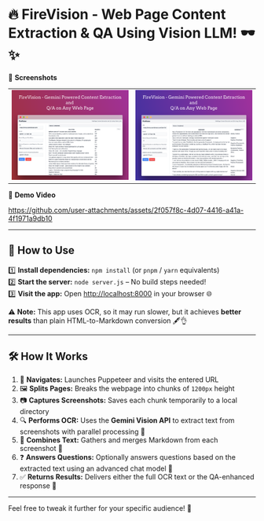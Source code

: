 # 🔥 FireVision - Web Page Content Extraction & QA Using Vision LLM! 🕶️✨

📸 **Screenshots**  

<table>
  <tr>
    <td><img src="./readme_media/image1.png" alt="Screenshot 1"></td>
    <td><img src="./readme_media/image2.png" alt="Screenshot 2"></td>
  </tr>
</table>

🎥 **Demo Video**  

https://github.com/user-attachments/assets/2f057f8c-4d07-4416-a41a-4f1971a9db10

---

## 🚀 How to Use  
1️⃣ **Install dependencies:** `npm install` (or `pnpm` / `yarn` equivalents)  
2️⃣ **Start the server:** `node server.js` – No build steps needed!  
3️⃣ **Visit the app:** Open [http://localhost:8000](http://localhost:8000) in your browser 🌐  

⚠️ **Note:** This app uses OCR, so it may run slower, but it achieves **better results** than plain HTML-to-Markdown conversion 🖋️👌

---

## 🛠️ How It Works  
1. 🧭 **Navigates:** Launches Puppeteer and visits the entered URL  
2. 🖼️ **Splits Pages:** Breaks the webpage into chunks of `1200px` height  
3. 📷 **Captures Screenshots:** Saves each chunk temporarily to a local directory  
4. 🔍 **Performs OCR:** Uses the **Gemini Vision API** to extract text from screenshots with parallel processing 🔄  
5. 📜 **Combines Text:** Gathers and merges Markdown from each screenshot 📝  
6. ❓ **Answers Questions:** Optionally answers questions based on the extracted text using an advanced chat model 🤖  
7. ✅ **Returns Results:** Delivers either the full OCR text or the QA-enhanced response 🚀  


---

Feel free to tweak it further for your specific audience! 🚀
